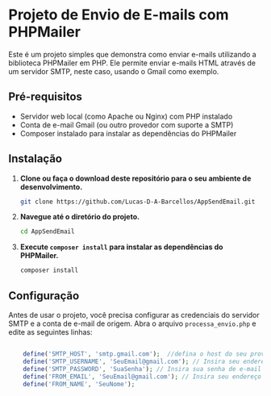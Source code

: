 # Projeto de Envio de E-mails com PHPMailer

Este é um projeto simples que demonstra como enviar e-mails utilizando a biblioteca PHPMailer em PHP. Ele permite enviar e-mails HTML através de um servidor SMTP, neste caso, usando o Gmail como exemplo.

## Pré-requisitos

- Servidor web local (como Apache ou Nginx) com PHP instalado
- Conta de e-mail Gmail (ou outro provedor com suporte a SMTP)
- Composer instalado para instalar as dependências do PHPMailer

## Instalação

1. **Clone ou faça o download deste repositório para o seu ambiente de desenvolvimento.**

    ```bash
    git clone https://github.com/Lucas-D-A-Barcellos/AppSendEmail.git
    ```

2. **Navegue até o diretório do projeto.**

    ```bash
    cd AppSendEmail
    ```

3. **Execute `composer install` para instalar as dependências do PHPMailer.**

    ```bash
    composer install
    ```

## Configuração

Antes de usar o projeto, você precisa configurar as credenciais do servidor SMTP e a conta de e-mail de origem. Abra o arquivo `processa_envio.php` e edite as seguintes linhas:

```php

    define('SMTP_HOST', 'smtp.gmail.com');  //defina o host do seu provedor smtp
    define('SMTP_USERNAME', 'SeuEmail@gmail.com'); // Insira seu endereço de e-mail
    define('SMTP_PASSWORD', 'SuaSenha​'); // Insira sua senha de e-mail
    define('FROM_EMAIL', 'SeuEmail@gmail.com'); // Insira seu endereço de e-mail e nome
    define('FROM_NAME', 'SeuNome');  

